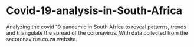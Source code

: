 # Covid-19-analysis-in-South-Africa
Analyzing the covid 19 pandemic in South Africa to reveal patterns, trends and triangulate the spread of the coronavirus. 
With data collected from the sacoronavirus.co.za website. 
